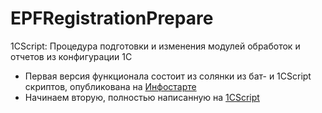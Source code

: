 # EPFRegistrationPrepare
1CScript: Процедура подготовки и изменения модулей обработок и отчетов из конфигурации 1С
- Первая версия функционала состоит из солянки из бат- и 1CScript скриптов, опубликована на <a href="http://infostart.ru/public/411063/">Инфостарте</a>
- Начинаем вторую, полностью написанную на <a href="http://oscript.io">1CScript</a>
